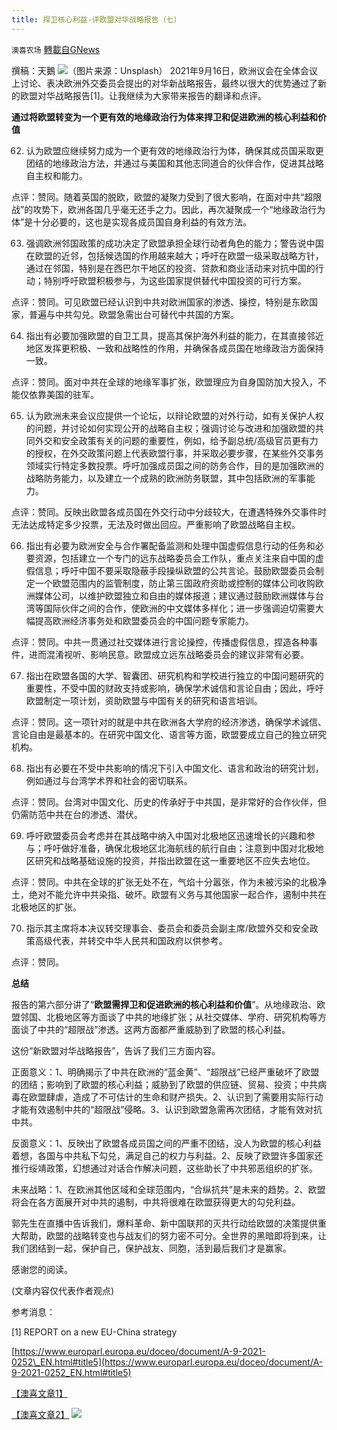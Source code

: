 ```yaml
---
title: 捍卫核心利益-评欧盟对华战略报告（七）
---
```

`澳喜农场` [轉載自GNews](https://gnews.org/zh-hans/1568770/)

撰稿：天鵝
![](https://assets.gnews.org/wp-content/uploads/2021/10/204.jpg)（图片来源：Unsplash）
2021年9月16日，欧洲议会在全体会议上讨论、表决欧洲外交委员会提出的对华新战略报告，最终以很大的优势通过了新的欧盟对华战略报告[1]。让我继续为大家带来报告的翻译和点评。

**通过将欧盟转变为一个更有效的地缘政治行为体来捍卫和促进欧洲的核心利益和价值**

62. 认为欧盟应继续努力成为一个更有效的地缘政治行为体，确保其成员国采取更团结的地缘政治方法，并通过与美国和其他志同道合的伙伴合作，促进其战略自主权和能力。

点评：赞同。随着英国的脱欧，欧盟的凝聚力受到了很大影响，在面对中共“超限战”的攻势下，欧洲各国几乎毫无还手之力。因此，再次凝聚成一个“地缘政治行为体”是十分必要的，这也是实现各成员国自身利益的有效方法。

63. 强调欧洲邻国政策的成功决定了欧盟承担全球行动者角色的能力；警告说中国在欧盟的近邻，包括候选国的作用越来越大；呼吁在欧盟一级采取战略方针，通过在邻国，特别是在西巴尔干地区的投资、贷款和商业活动来对抗中国的行动；特别呼吁欧盟积极参与，为这些国家提供替代中国投资的可行方案。

点评：赞同。可见欧盟已经认识到中共对欧洲国家的渗透、操控，特别是东欧国家，普遍与中共勾兑。欧盟急需出台可替代中共国的方案。

64. 指出有必要加强欧盟的自卫工具，提高其保护海外利益的能力，在其直接邻近地区发挥更积极、一致和战略性的作用，并确保各成员国在地缘政治方面保持一致。

点评：赞同。面对中共在全球的地缘军事扩张，欧盟理应为自身国防加大投入，不能仅依靠美国的驻军。

65. 认为欧洲未来会议应提供一个论坛，以辩论欧盟的对外行动，如有关保护人权的问题，并讨论如何实现公开的战略自主权；强调讨论与改进和加强欧盟的共同外交和安全政策有关的问题的重要性，例如，给予副总统/高级官员更有力的授权，在外交政策问题上代表欧盟行事，并采取必要步骤，在某些外交事务领域实行特定多数投票。呼吁加强成员国之间的防务合作，目的是加强欧洲的战略防务能力，以及建立一个成熟的欧洲防务联盟，其中包括欧洲的军事能力。

点评：赞同。反映出欧盟各成员国在外交行动中分歧较大，在遭遇特殊外交事件时无法达成特定多少投票，无法及时做出回应。严重影响了欧盟战略自主权。

66. 指出有必要为欧洲安全与合作署配备监测和处理中国虚假信息行动的任务和必要资源，包括建立一个专门的远东战略委员会工作队，重点关注来自中国的虚假信息；呼吁中国不要采取隐蔽手段操纵欧盟的公共言论。鼓励欧盟委员会制定一个欧盟范围内的监管制度，防止第三国政府资助或控制的媒体公司收购欧洲媒体公司，以维护欧盟独立和自由的媒体报道；建议通过鼓励欧洲媒体与台湾等国际伙伴之间的合作，使欧洲的中文媒体多样化；进一步强调迫切需要大幅提高欧洲经济事务处和欧盟委员会的中国问题专家能力。

点评：赞同。中共一贯通过社交媒体进行言论操控，传播虚假信息，捏造各种事件，进而混淆视听、影响民意。欧盟成立远东战略委员会的建议非常有必要。

67. 指出在欧盟各国的大学、智囊团、研究机构和学校进行独立的中国问题研究的重要性，不受中国的财政支持或影响，确保学术诚信和言论自由；因此，呼吁欧盟制定一项计划，资助欧盟与中国有关的研究和语言培训。

点评：赞同。这一项针对的就是中共在欧洲各大学府的经济渗透，确保学术诚信、言论自由是最基本的。在研究中国文化、语言等方面，欧盟要成立自己的独立研究机构。

68. 指出有必要在不受中共影响的情况下引入中国文化、语言和政治的研究计划，例如通过与台湾学术界和社会的密切联系。

点评：赞同。台湾对中国文化、历史的传承好于中共国，是非常好的合作伙伴，但仍需防范中共在台的渗透、潜伏。

69. 呼吁欧盟委员会考虑并在其战略中纳入中国对北极地区迅速增长的兴趣和参与；呼吁做好准备，确保北极地区北海航线的航行自由；注意到中国对北极地区研究和战略基础设施的投资，并指出欧盟在这一重要地区不应失去地位。

点评：赞同。中共在全球的扩张无处不在，气焰十分嚣张，作为未被污染的北极净土，绝对不能允许中共染指、破坏。欧盟有义务与其他国家一起合作，遏制中共在北极地区的扩张。

70. 指示其主席将本决议转交理事会、委员会和委员会副主席/欧盟外交和安全政策高级代表，并转交中华人民共和国政府以供参考。

点评：赞同。

**总结**

报告的第六部分讲了“**欧盟需捍卫和促进欧洲的核心利益和价值**”。从地缘政治、欧盟邻国、北极地区等方面谈了中共的地缘扩张；从社交媒体、学府、研究机构等方面谈了中共的“超限战”渗透。这两方面都严重威胁到了欧盟的核心利益。

这份“新欧盟对华战略报告”，告诉了我们三方面内容。

正面意义：1、明确揭示了中共在欧洲的“蓝金黄”、“超限战”已经严重破坏了欧盟的团结；影响到了欧盟的核心利益；威胁到了欧盟的供应链、贸易、投资；中共病毒在欧盟肆虐，造成了不可估计的生命和财产损失。2、认识到了需要用实际行动才能有效遏制中共的“超限战”侵略。3、认识到欧盟急需再次团结，才能有效对抗中共。

反面意义：1、反映出了欧盟各成员国之间的严重不团结，没人为欧盟的核心利益着想，各国与中共私下勾兑，满足自己的权力与利益。2、反映了欧盟许多国家还推行绥靖政策，幻想通过对话合作解决问题，这些助长了中共邪恶组织的扩张。

未来战略：1、在欧洲其他区域和全球范围内，“合纵抗共”是未来的趋势。2、欧盟将会在各方面展开对中共的遏制，中共将很难在欧盟获得更大的勾兑利益。

郭先生在直播中告诉我们，爆料革命、新中国联邦的灭共行动给欧盟的决策提供重大帮助，欧盟的战略转变也与战友们的努力密不可分。全世界的黑暗即将到来，让我们团结到一起，保护自己，保护战友、同胞，活到最后我们才是赢家。

感谢您的阅读。

(文章内容仅代表作者观点)

参考消息：

[1] REPORT on a new EU-China strategy

[https://www.europarl.europa.eu/doceo/document/A-9-2021-0252\_EN.html#title5](https://www.europarl.europa.eu/doceo/document/A-9-2021-0252_EN.html#title5)

[【澳喜文章1】](https://gnews.org/zh-hans/author/aujenny/)

[【澳喜文章2】](https://gnews.org/zh-hans/author/himalaya-australia/)
![](https://assets.gnews.org/wp-content/uploads/2021/10/澳喜图标2-1.jpg)
